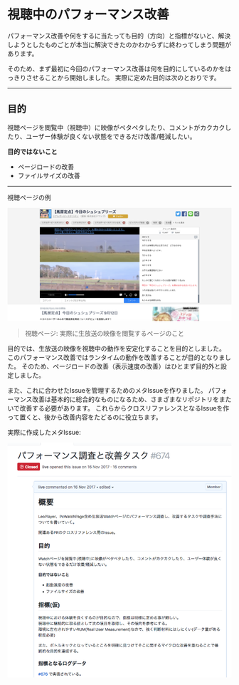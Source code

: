 # 視聴中のパフォーマンス改善

パフォーマンス改善や何をするに当たっても目的（方向）と指標がないと、解決しようとしたものごとが本当に解決できたのかわからずに終わってしまう問題があります。

そのため、まず最初に今回のパフォーマンス改善は何を目的にしているのかをはっきりさせることから開始しました。
実際に定めた目的は次のとおりです。

----

## 目的

視聴ページを閲覧中（視聴中）に映像がペタペタしたり、コメントがカクカクしたり、ユーザー体験が良くない状態をできるだけ改善/軽減したい。

**目的ではないこと**

- ページロードの改善
- ファイルサイズの改善

----


視聴ページの例

![視聴ページ](./img/watch-page.png)

> 視聴ページ: 実際に生放送の映像を閲覧するページのこと

目的では、生放送の映像を視聴中の動作を安定化することを目的としました。
このパフォーマンス改善ではランタイムの動作を改善することが目的となりました。
そのため、ページロードの改善（表示速度の改善）はひとまず目的外と設定しました。

また、これに合わせたIssueを管理するためのメタIssueを作りました。
パフォーマンス改善は基本的に総合的なものになるため、さまざまなリポジトリをまたいで改善する必要があります。
これらからクロスリファレンスとなるIssueを作って置くと、後から改善内容をたどるのに役立ちます。

実際に作成したメタIssue:

![Meta Issue](./img/meta-issue.png)